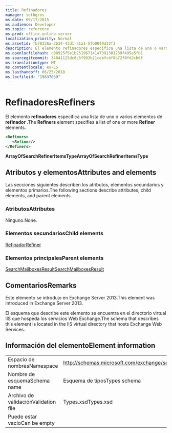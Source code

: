 ```yaml
---
title: Refinadores
manager: sethgros
ms.date: 09/17/2015
ms.audience: Developer
ms.topic: reference
ms.prod: office-online-server
localization_priority: Normal
ms.assetid: fb70326a-2b34-43d1-a1a1-5fb0049d32f3
description: El elemento refinadores especifica una lista de uno o varios elementos de refinador.
ms.openlocfilehash: c08925f5e1b251967141a7391381239f495e5fb1
ms.sourcegitcommit: 34041125dc8c5f993b21cebfc4f8b72f0fd2cb6f
ms.translationtype: MT
ms.contentlocale: es-ES
ms.lasthandoff: 06/25/2018
ms.locfileid: "19837039"
---
```

# <a name="refiners"></a><span data-ttu-id="89925-103">Refinadores</span><span class="sxs-lookup"><span data-stu-id="89925-103">Refiners</span></span>

<span data-ttu-id="89925-104">El elemento **refinadores** especifica una lista de uno o varios elementos de **refinador** .</span><span class="sxs-lookup"><span data-stu-id="89925-104">The **Refiners** element specifies a list of one or more **Refiner** elements.</span></span> 
  
```XML
<Refiners>
   <Refiner/>
</Refiners>
```

 <span data-ttu-id="89925-105">**ArrayOfSearchRefinerItemsType**</span><span class="sxs-lookup"><span data-stu-id="89925-105">**ArrayOfSearchRefinerItemsType**</span></span>
## <a name="attributes-and-elements"></a><span data-ttu-id="89925-106">Atributos y elementos</span><span class="sxs-lookup"><span data-stu-id="89925-106">Attributes and elements</span></span>

<span data-ttu-id="89925-107">Las secciones siguientes describen los atributos, elementos secundarios y elementos primarios.</span><span class="sxs-lookup"><span data-stu-id="89925-107">The following sections describe attributes, child elements, and parent elements.</span></span>
  
### <a name="attributes"></a><span data-ttu-id="89925-108">Atributos</span><span class="sxs-lookup"><span data-stu-id="89925-108">Attributes</span></span>

<span data-ttu-id="89925-109">Ninguno.</span><span class="sxs-lookup"><span data-stu-id="89925-109">None.</span></span>
  
### <a name="child-elements"></a><span data-ttu-id="89925-110">Elementos secundarios</span><span class="sxs-lookup"><span data-stu-id="89925-110">Child elements</span></span>

[<span data-ttu-id="89925-111">Refinador</span><span class="sxs-lookup"><span data-stu-id="89925-111">Refiner</span></span>](refiner.md)
  
### <a name="parent-elements"></a><span data-ttu-id="89925-112">Elementos principales</span><span class="sxs-lookup"><span data-stu-id="89925-112">Parent elements</span></span>

[<span data-ttu-id="89925-113">SearchMailboxesResult</span><span class="sxs-lookup"><span data-stu-id="89925-113">SearchMailboxesResult</span></span>](searchmailboxesresult.md)
  
## <a name="remarks"></a><span data-ttu-id="89925-114">Comentarios</span><span class="sxs-lookup"><span data-stu-id="89925-114">Remarks</span></span>

<span data-ttu-id="89925-115">Este elemento se introdujo en Exchange Server 2013.</span><span class="sxs-lookup"><span data-stu-id="89925-115">This element was introduced in Exchange Server 2013.</span></span>
  
<span data-ttu-id="89925-116">El esquema que describe este elemento se encuentra en el directorio virtual IIS que hospeda los servicios Web Exchange.</span><span class="sxs-lookup"><span data-stu-id="89925-116">The schema that describes this element is located in the IIS virtual directory that hosts Exchange Web Services.</span></span>
  
## <a name="element-information"></a><span data-ttu-id="89925-117">Información del elemento</span><span class="sxs-lookup"><span data-stu-id="89925-117">Element information</span></span>

|||
|:-----|:-----|
|<span data-ttu-id="89925-118">Espacio de nombres</span><span class="sxs-lookup"><span data-stu-id="89925-118">Namespace</span></span>  <br/> |http://schemas.microsoft.com/exchange/services/2006/types  <br/> |
|<span data-ttu-id="89925-119">Nombre de esquema</span><span class="sxs-lookup"><span data-stu-id="89925-119">Schema name</span></span>  <br/> |<span data-ttu-id="89925-120">Esquema de tipos</span><span class="sxs-lookup"><span data-stu-id="89925-120">Types schema</span></span>  <br/> |
|<span data-ttu-id="89925-121">Archivo de validación</span><span class="sxs-lookup"><span data-stu-id="89925-121">Validation file</span></span>  <br/> |<span data-ttu-id="89925-122">Types.xsd</span><span class="sxs-lookup"><span data-stu-id="89925-122">Types.xsd</span></span>  <br/> |
|<span data-ttu-id="89925-123">Puede estar vacío</span><span class="sxs-lookup"><span data-stu-id="89925-123">Can be empty</span></span>  <br/> ||
   

